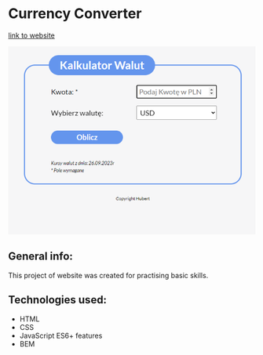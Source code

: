 # Currency Converter

[link to website](https://hubertklimczyk.github.io/currency-converter/)

![Screan of page](images/prtsc.png)

## General info:
This project of website was created for practising basic skills.

## Technologies used:
- HTML
- CSS
- JavaScript ES6+ features
- BEM